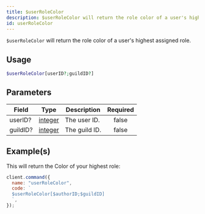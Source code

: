 ```yaml
---
title: $userRoleColor
description: $userRoleColor will return the role color of a user's highest assigned role.
id: userRoleColor
---
```


`$userRoleColor` will return the role color of a user's highest assigned role.

## Usage

```php
$userRoleColor[userID?;guildID?]
```

## Parameters

| Field    | Type                                                                                                | Description   | Required |
| -------- | --------------------------------------------------------------------------------------------------- | ------------- | :------: |
| userID?  | [integer](https://developer.mozilla.org/en-US/docs/Web/JavaScript/Reference/Global_Objects/Integer) | The user ID.  |  false   |
| guildID? | [integer](https://developer.mozilla.org/en-US/docs/Web/JavaScript/Reference/Global_Objects/Integer) | The guild ID. |  false   |

## Example(s)

This will return the Color of your highest role:

```javascript
client.command({
  name: "userRoleColor",
  code: `
  $userRoleColor[$authorID;$guildID]
  `,
});
```
